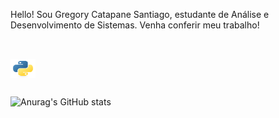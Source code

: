 Hello! Sou Gregory Catapane Santiago, estudante de Análise e Desenvolvimento de Sistemas. Venha conferir meu trabalho!
##

<div style="display: inline_block"><br>
  <img align="center" alt="Rafa-Python" height="30" width="40" src="https://raw.githubusercontent.com/devicons/devicon/master/icons/python/python-original.svg">
  
##
![Anurag's GitHub stats](https://github-readme-stats.vercel.app/api?username=osantiagoo02&show_icons=true&theme=transparent)
